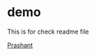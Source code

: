 # demo
This is for check readme file

<a href ="https://www.linkedin.com/in/prashant-kumar-9ab7721a8/" target="_blank">Prashant</a>
